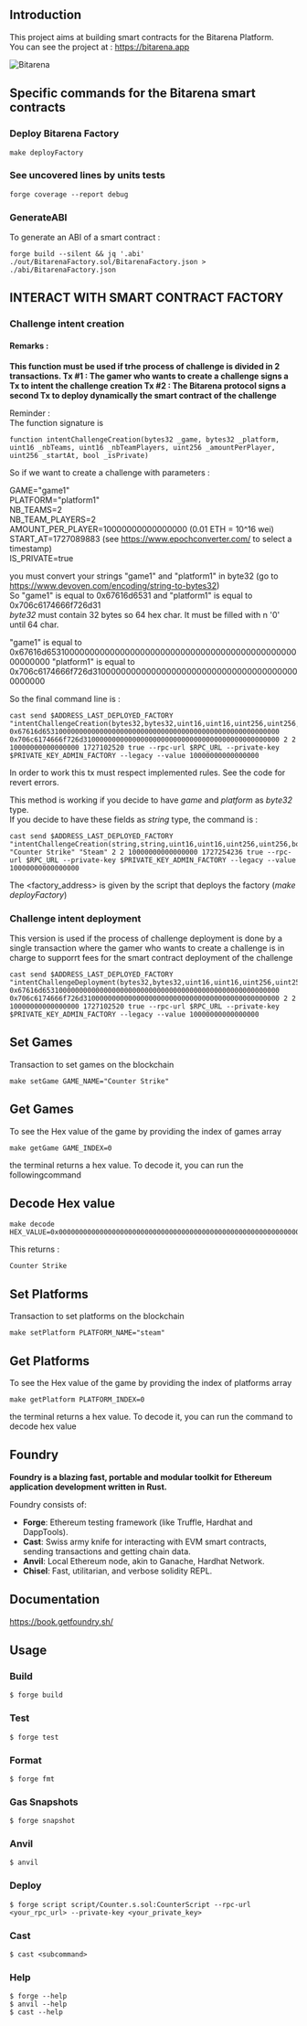 ## Introduction

This project aims at building smart contracts for the Bitarena Platform.<br>
You can see the project at : https://bitarena.app

<img src="./img/bitarena.png" alt="Bitarena" title="Optional title">

## Specific commands for the Bitarena smart contracts

### Deploy Bitarena Factory

```
make deployFactory
```

### See uncovered lines by units tests


```
forge coverage --report debug
```

### GenerateABI

To generate an ABI of a smart contract :

```shell
forge build --silent && jq '.abi' ./out/BitarenaFactory.sol/BitarenaFactory.json > ./abi/BitarenaFactory.json
```


## INTERACT WITH SMART CONTRACT FACTORY

### Challenge intent creation

#### Remarks : 

<b>
This function must be used if trhe process of challenge is divided in 2 transactions.
Tx #1 : The gamer who wants to create a challenge signs a Tx to intent the challenge creation
Tx #2 : The Bitarena protocol signs a second Tx to deploy dynamically the smart contract of the challenge
</b>

<br>

Reminder : <br>
The function signature is <br>

```
function intentChallengeCreation(bytes32 _game, bytes32 _platform, uint16 _nbTeams, uint16 _nbTeamPlayers, uint256 _amountPerPlayer, uint256 _startAt, bool _isPrivate)
```

So if we want to create a challenge with parameters : 

GAME="game1"<br>
PLATFORM="platform1"<br>
NB_TEAMS=2<br>
NB_TEAM_PLAYERS=2<br>
AMOUNT_PER_PLAYER=10000000000000000 (0.01 ETH = 10^16 wei)<br> 
START_AT=1727089883 (see https://www.epochconverter.com/ to select a timestamp)<br>
IS_PRIVATE=true<br>

you must convert your strings "game1" and "platform1" in byte32 (go to https://www.devoven.com/encoding/string-to-bytes32) <br>
So "game1" is equal to 0x67616d6531
and "platform1" is equal to 0x706c6174666f726d31
<br>
_byte32_ must contain 32 bytes so 64 hex char. It must be filled with n '0' until 64 char.

"game1" is equal to 0x67616d6531000000000000000000000000000000000000000000000000000000
"platform1" is equal to 0x706c6174666f726d310000000000000000000000000000000000000000000000

So the final command line is : <br>


```shell
cast send $ADDRESS_LAST_DEPLOYED_FACTORY "intentChallengeCreation(bytes32,bytes32,uint16,uint16,uint256,uint256,bool)" 0x67616d6531000000000000000000000000000000000000000000000000000000 0x706c6174666f726d310000000000000000000000000000000000000000000000 2 2 10000000000000000 1727102520 true --rpc-url $RPC_URL --private-key $PRIVATE_KEY_ADMIN_FACTORY --legacy --value 10000000000000000
```


In order to work this tx must respect implemented rules. See the code for revert errors.

This method is working if you decide to have _game_ and _platform_ as _byte32_ type.<br>
If you decide to have these fields as _string_ type, the command is : <br>

```shell
cast send $ADDRESS_LAST_DEPLOYED_FACTORY "intentChallengeCreation(string,string,uint16,uint16,uint256,uint256,bool)" "Counter Strike" "Steam" 2 2 10000000000000000 1727254236 true --rpc-url $RPC_URL --private-key $PRIVATE_KEY_ADMIN_FACTORY --legacy --value 10000000000000000
```


The <factory_address> is given by the script that deploys the factory (_make deployFactory_)

### Challenge intent deployment

This version is used if the process of challenge deployment is done by a single transaction where the gamer who wants to create a challenge is in charge to supporrt fees for the smart contract deployment of the challenge

```shell
cast send $ADDRESS_LAST_DEPLOYED_FACTORY "intentChallengeDeployment(bytes32,bytes32,uint16,uint16,uint256,uint256,bool)" 0x67616d6531000000000000000000000000000000000000000000000000000000 0x706c6174666f726d310000000000000000000000000000000000000000000000 2 2 10000000000000000 1727102520 true --rpc-url $RPC_URL --private-key $PRIVATE_KEY_ADMIN_FACTORY --legacy --value 10000000000000000
```


## Set Games

Transaction to set games on the blockchain

```
make setGame GAME_NAME="Counter Strike"
```

## Get Games

To see the Hex value of the game by providing the index of games array

```
make getGame GAME_INDEX=0
```

the terminal returns a hex value.
To decode it, you can run the followingcommand

## Decode Hex value

```
make decode HEX_VALUE=0x0000000000000000000000000000000000000000000000000000000000000020000000000000000000000000000000000000000000000000000000000000000e436f756e74657220537472696b65000000000000000000000000000000000000
```

This returns : <br>

```
Counter Strike
```

## Set Platforms

Transaction to set platforms on the blockchain

```
make setPlatform PLATFORM_NAME="steam"
```

## Get Platforms

To see the Hex value of the game by providing the index of platforms array

```
make getPlatform PLATFORM_INDEX=0
```

the terminal returns a hex value.
To decode it, you can run the command to decode hex value


## Foundry

**Foundry is a blazing fast, portable and modular toolkit for Ethereum application development written in Rust.**

Foundry consists of:

-   **Forge**: Ethereum testing framework (like Truffle, Hardhat and DappTools).
-   **Cast**: Swiss army knife for interacting with EVM smart contracts, sending transactions and getting chain data.
-   **Anvil**: Local Ethereum node, akin to Ganache, Hardhat Network.
-   **Chisel**: Fast, utilitarian, and verbose solidity REPL.

## Documentation

https://book.getfoundry.sh/

## Usage

### Build

```shell
$ forge build
```

### Test

```shell
$ forge test
```

### Format

```shell
$ forge fmt
```

### Gas Snapshots

```shell
$ forge snapshot
```

### Anvil

```shell
$ anvil
```

### Deploy

```shell
$ forge script script/Counter.s.sol:CounterScript --rpc-url <your_rpc_url> --private-key <your_private_key>
```

### Cast

```shell
$ cast <subcommand>
```

### Help

```shell
$ forge --help
$ anvil --help
$ cast --help
```

